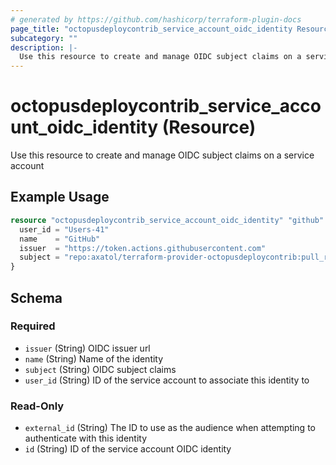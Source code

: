 ```yaml
---
# generated by https://github.com/hashicorp/terraform-plugin-docs
page_title: "octopusdeploycontrib_service_account_oidc_identity Resource - terraform-provider-octopusdeploycontrib"
subcategory: ""
description: |-
  Use this resource to create and manage OIDC subject claims on a service account
---
```


# octopusdeploycontrib_service_account_oidc_identity (Resource)

Use this resource to create and manage OIDC subject claims on a service account

## Example Usage

```terraform
resource "octopusdeploycontrib_service_account_oidc_identity" "github" {
  user_id = "Users-41"
  name    = "GitHub"
  issuer  = "https://token.actions.githubusercontent.com"
  subject = "repo:axatol/terraform-provider-octopusdeploycontrib:pull_request"
}
```

<!-- schema generated by tfplugindocs -->
## Schema

### Required

- `issuer` (String) OIDC issuer url
- `name` (String) Name of the identity
- `subject` (String) OIDC subject claims
- `user_id` (String) ID of the service account to associate this identity to

### Read-Only

- `external_id` (String) The ID to use as the audience when attempting to authenticate with this identity
- `id` (String) ID of the service account OIDC identity

